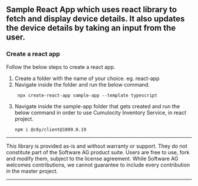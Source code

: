 
 ## Sample React App which uses react library to fetch and display device details. It also updates the device details by taking an input from the user.

### Create a react app
Follow the below steps to create a react app.

1.  Create a folder with the name of your choice. eg. react-app
2. Navigate inside the folder and run the below command.
    ```
     npx create-react-app sample-app --template typescript
     ```
 3. Navigate inside the sample-app folder that gets created and run the below command in order to use Cumulocity Inventory Service, in react project.
      ```
    npm i @c8y/client@1009.0.19
    ```
    
    
---
This library is provided as-is and without warranty or support. They do not constitute part of the Software AG product suite. Users are free to use, fork and modify them, subject to the license agreement. While Software AG welcomes contributions, we cannot guarantee to include every contribution in the master project.

---
